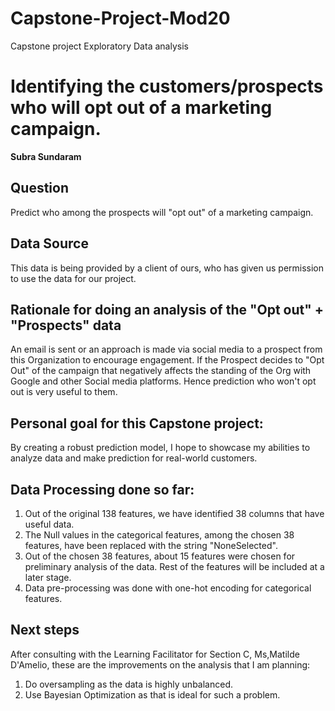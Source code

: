 # Capstone-Project-Mod20
Capstone project Exploratory Data analysis
# Identifying the customers/prospects who will opt out of a marketing campaign.

__Subra Sundaram__

## Question
Predict who among the prospects will "opt out" of a marketing campaign.

## Data Source
This data is being provided by a client of ours, who has given us permission to use the data for our project.


## Rationale for doing an analysis of the "Opt out" + "Prospects" data
An email is sent or an approach is made via social media to a prospect from this Organization to encourage engagement. If the Prospect decides to "Opt Out" of the campaign that negatively affects the standing of the Org with Google and other Social media platforms. Hence prediction who won't opt out is very useful to them.


## Personal goal for this Capstone project:
By creating a robust prediction model, I hope to showcase my abilities to analyze data and make prediction for real-world customers. 


## Data Processing done so far:
1) Out of the original 138 features, we have identified 38 columns that have useful data. 
2) The Null values in the categorical features, among the chosen 38 features, have been replaced with the string "NoneSelected".
3) Out of the chosen 38 features, about 15 features were chosen for preliminary analysis of the data. Rest of the features will be included at a later stage.
4) Data pre-processing was done with one-hot encoding for categorical features.


## Next steps
After consulting with the Learning Facilitator for Section C, Ms,Matilde D'Amelio, these are the improvements on the analysis that I am planning:
1) Do oversampling as the data is highly unbalanced.
2) Use Bayesian Optimization as that is ideal for such a problem.

